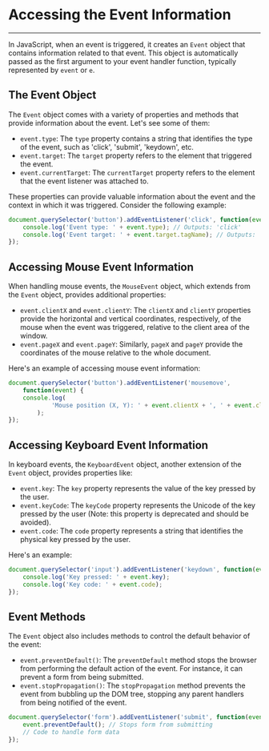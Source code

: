 # Accessing the Event Information

---

In JavaScript, when an event is triggered, it creates an `Event` object that contains information related to that event. This object is automatically passed as the first argument to your event handler function, typically represented by `event` or `e`. 

## The Event Object

The `Event` object comes with a variety of properties and methods that provide information about the event. Let's see some of them:

- `event.type`: The `type` property contains a string that identifies the type of the event, such as 'click', 'submit', 'keydown', etc.
- `event.target`: The `target` property refers to the element that triggered the event.
- `event.currentTarget`: The `currentTarget` property refers to the element that the event listener was attached to.

These properties can provide valuable information about the event and the context in which it was triggered. Consider the following example:

```jsx
document.querySelector('button').addEventListener('click', function(event) {
    console.log('Event type: ' + event.type); // Outputs: 'click'
    console.log('Event target: ' + event.target.tagName); // Outputs: 'BUTTON'
});

```

## Accessing Mouse Event Information

When handling mouse events, the `MouseEvent` object, which extends from the `Event` object, provides additional properties:

- `event.clientX` and `event.clientY`: The `clientX` and `clientY` properties provide the horizontal and vertical coordinates, respectively, of the mouse when the event was triggered, relative to the client area of the window.
- `event.pageX` and `event.pageY`: Similarly, `pageX` and `pageY` provide the coordinates of the mouse relative to the whole document.

Here's an example of accessing mouse event information:

```jsx
document.querySelector('button').addEventListener('mousemove', 
    function(event) {
    console.log(
            'Mouse position (X, Y): ' + event.clientX + ', ' + event.clientY
        );
});
```

## Accessing Keyboard Event Information

In keyboard events, the `KeyboardEvent` object, another extension of the `Event` object, provides properties like:

- `event.key`: The `key` property represents the value of the key pressed by the user.
- `event.keyCode`: The `keyCode` property represents the Unicode of the key pressed by the user (Note: this property is deprecated and should be avoided).
- `event.code`: The `code` property represents a string that identifies the physical key pressed by the user.

Here's an example:

```jsx
document.querySelector('input').addEventListener('keydown', function(event) {
    console.log('Key pressed: ' + event.key);
    console.log('Key code: ' + event.code);
});
```

## Event Methods

The `Event` object also includes methods to control the default behavior of the event:

- `event.preventDefault()`: The `preventDefault` method stops the browser from performing the default action of the event. For instance, it can prevent a form from being submitted.
- `event.stopPropagation()`: The `stopPropagation` method prevents the event from bubbling up the DOM tree, stopping any parent handlers from being notified of the event.

```jsx
document.querySelector('form').addEventListener('submit', function(event) {
    event.preventDefault(); // Stops form from submitting
    // Code to handle form data
});
```